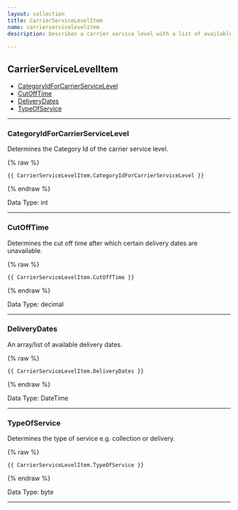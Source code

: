 ```yaml
---
layout: collection
title: CarrierServiceLevelItem
name: carrierservicelevelitem
description: Describes a carrier service level with a list of available delivery dates, the type of service and a cut off time.
 
---
```


## CarrierServiceLevelItem

* [CategoryIdForCarrierServiceLevel](#categoryidforcarrierservicelevel)
* [CutOffTime](#cutofftime)
* [DeliveryDates](#deliverydates)
* [TypeOfService](#typeofservice)

---

<a name="deliveryaddress"></a>
### CategoryIdForCarrierServiceLevel
Determines the Category Id of the carrier service level.

{% raw %}
```liquid
{{ CarrierServiceLevelItem.CategoryIdForCarrierServiceLevel }}

```
{% endraw %}

Data Type: int

---

<a name="cutofftime"></a>
### CutOffTime
Determines the cut off time after which certain delivery dates are unavailable.

{% raw %}
```liquid
{{ CarrierServiceLevelItem.CutOffTime }}

```
{% endraw %}

Data Type: decimal

---

<a name="deliverydates"></a>
### DeliveryDates
An array/list of available delivery dates.

{% raw %}
```liquid
{{ CarrierServiceLevelItem.DeliveryDates }}

```
{% endraw %}

Data Type: DateTime

---

<a name="typeofservice"></a>
### TypeOfService
Determines the type of service e.g. collection or delivery.

{% raw %}
```liquid
{{ CarrierServiceLevelItem.TypeOfService }}

```
{% endraw %}

Data Type: byte

---